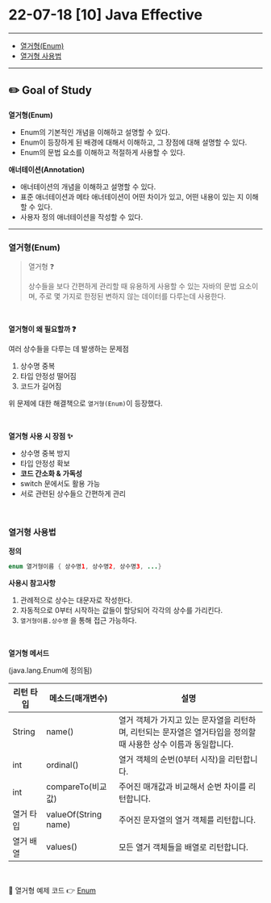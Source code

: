 # 22-07-18 [10] Java Effective

---

- [열거형(Enum)](#열거형enum) 
- [열거형 사용법](#열거형-사용법)


---

## ✏️ Goal of Study

**열거형(Enum)**

- Enum의 기본적인 개념을 이해하고 설명할 수 있다.
- Enum이 등장하게 된 배경에 대해서 이해하고, 그 장점에 대해 설명할 수 있다.
- Enum의 문법 요소를 이해하고 적절하게 사용할 수 있다.

**애너테이션(Annotation)**
- 애너테이션의 개념을 이해하고 설명할 수 있다.
- 표준 애너테이션과 메타 애너테이션이 어떤 차이가 있고, 어떤 내용이 있는 지 이해할 수 있다.
- 사용자 정의 애너테이션을 작성할 수 있다.

---

### 열거형(Enum)

> 열거형 ❓
>
> 상수들을 보다 간편하게 관리할 때 유용하게 사용할 수 있는 자바의 문법 요소이며, 주로 몇 가지로 한정된 변하지 않는 데이터를 다루는데 사용한다.

<br>

**열거형이 왜 필요할까 ❓**

여러 상수들을 다루는 데 발생하는 문제점
1. 상수명 중복
2. 타입 안정성 떨어짐
3. 코드가 길어짐

위 문제에 대한 해결책으로 `열거형(Enum)`이 등장했다.

<br>

**열거형 사용 시 장점 ✨**
- 상수명 중복 방지
- 타입 안정성 확보
- **코드 간소화 & 가독성**
- switch 문에서도 활용 가능
- 서로 관련된 상수들으 간편하게 관리

<br>

### 열거형 사용법

**정의**

```java
enum 열거형이름 { 상수명1, 상수명2, 상수명3, ...}
```

**사용시 참고사항**
1. 관례적으로 상수는 대문자로 작성한다.
2. 자동적으로 0부터 시작하는 값들이 할당되어 각각의 상수를 가리킨다.
3. `열거형이름.상수명` 을 통해 접근 가능하다.

<br>

**열거형 메서드**

(java.lang.Enum에 정의됨)

| 리턴 타입 | 메소드(매개변수)     | 설명                                                         |
| --------- | -------------------- | ------------------------------------------------------------ |
| String    | name()               | 열거 객체가 가지고 있는 문자열을 리턴하며, 리턴되는 문자열은 열거타입을 정의할 때 사용한 상수 이름과 동일합니다. |
| int       | ordinal()            | 열거 객체의 순번(0부터 시작)을 리턴합니다.                   |
| int       | compareTo(비교값)    | 주어진 매개값과 비교해서 순번 차이를 리턴합니다.             |
| 열거 타입 | valueOf(String name) | 주어진 문자열의 열거 객체를 리턴합니다.                      |
| 열거 배열 | values()             | 모든 열거 객체들을 배열로 리턴합니다.                        |

<br>

🌈 열거형 예제 코드 👉 [Enum](../Java/Effective_Ex_Code/enum.md)
